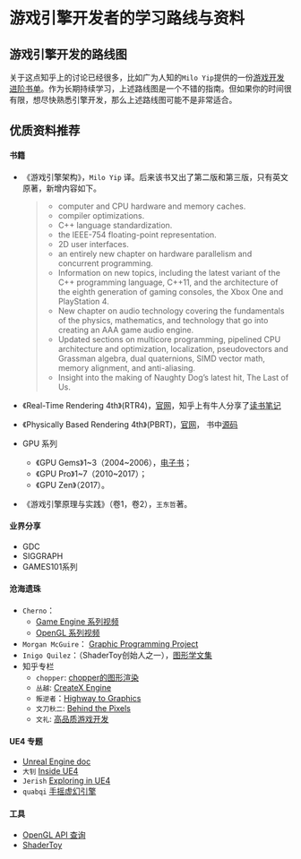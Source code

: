 # 游戏引擎开发者的学习路线与资料

## 游戏引擎开发的路线图
关于这点知乎上的讨论已经很多，比如广为人知的`Milo Yip`提供的一份[游戏开发进阶书单](https://github.com/miloyip/game-programmer)。作为长期持续学习，上述路线图是一个不错的指南。但如果你的时间很有限，想尽快熟悉引擎开发，那么上述路线图可能不是非常适合。

## 优质资料推荐

#### 书籍
- 《游戏引擎架构》，`Milo Yip` 译。后来该书又出了第二版和第三版，只有英文原著，新增内容如下。
  > - computer and CPU hardware and memory caches.
  > - compiler optimizations.
  > - C++ language standardization.
  > - the IEEE-754 floating-point representation.
  > - 2D user interfaces.
  > - an entirely new chapter on hardware parallelism and concurrent programming.
  > - Information on new topics, including the latest variant of the C++ programming language, C++11, and the architecture of the eighth generation of gaming consoles, the Xbox One and PlayStation 4.
  > - New chapter on audio technology covering the fundamentals of the physics, mathematics, and technology that go into creating an AAA game audio engine.
  > - Updated sections on multicore programming, pipelined CPU architecture and optimization, localization, pseudovectors and Grassman algebra, dual quaternions, SIMD vector math, memory alignment, and anti-aliasing.
  > - Insight into the making of Naughty Dog’s latest hit, The Last of Us.

- 《Real-Time Rendering 4th》(RTR4)，[官网](http://www.realtimerendering.com/)，知乎上有牛人分享了[读书笔记](https://www.zhihu.com/column/game-programming)
- 《Physically Based Rendering 4th》(PBRT)，[官网](https://www.pbrt.org/)， 书中[源码](https://github.com/mmp/pbrt-v4)

- GPU 系列
  - 《GPU Gems》1~3（2004~2006），[电子书](https://developer.nvidia.com/gpugems/gpugems/foreword)；
  - 《GPU Pro》1~7（2010~2017）；
  - 《GPU Zen》（2017）。

- 《游戏引擎原理与实践》（卷1，卷2），`王东哲`著。

#### 业界分享
- GDC
- SIGGRAPH
- GAMES101系列

#### 沧海遗珠
- `Cherno`： 
  - [Game Engine 系列视频](https://www.youtube.com/playlist?list=PLlrATfBNZ98dC-V-N3m0Go4deliWHPFwT)
  - [OpenGL 系列视频](https://www.youtube.com/watch?v=W3gAzLwfIP0&list=PLlrATfBNZ98foTJPJ_Ev03o2oq3-GGOS2&index=1)
- `Morgan McGuire`： [Graphic Programming Project](http://graphicscodex.com/projects/projects/)
- `Inigo Quilez`：（ShaderToy创始人之一），[图形学文集](https://www.iquilezles.org/www/index.htm)
- 知乎专栏
  - `chopper`: [chopper的图形渲染](https://www.zhihu.com/column/chopper-rendering)
  - `丛越`: [CreateX Engine](https://www.zhihu.com/column/CreateXEngine)
  - `叛逆者`：[Highway to Graphics](https://www.zhihu.com/column/highwaytographics)
  - `文刀秋二`: [Behind the Pixels](https://www.zhihu.com/column/behindthepixels)
  - `文礼`: [高品质游戏开发](https://www.zhihu.com/column/c_119702958)

#### UE4 专题
- [Unreal Engine doc](https://docs.unrealengine.com/en-US/index.html)
- `大钊` [Inside UE4](https://www.zhihu.com/column/insideue4)
- `Jerish` [Exploring in UE4](https://www.zhihu.com/column/c_164452593)
- `quabqi` [手摇虚幻引擎](https://zhuanlan.zhihu.com/p/362377941)

#### 工具
- [OpenGL API 查询](http://docs.gl/)
- [ShaderToy](https://www.shadertoy.com/)